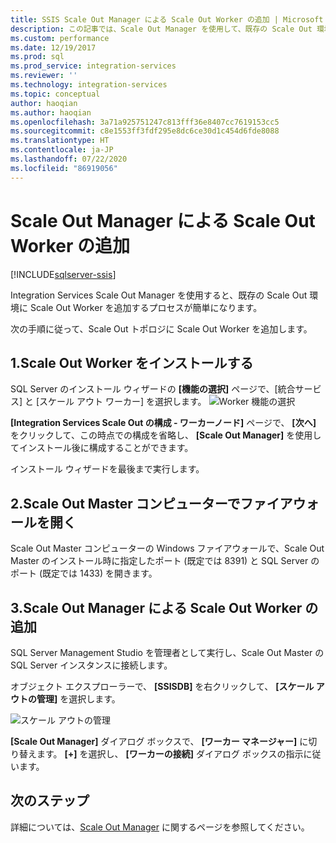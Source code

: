 ```yaml
---
title: SSIS Scale Out Manager による Scale Out Worker の追加 | Microsoft Docs
description: この記事では、Scale Out Manager を使用して、既存の Scale Out 環境に SSIS Scale Out Worker を追加する方法について説明します。
ms.custom: performance
ms.date: 12/19/2017
ms.prod: sql
ms.prod_service: integration-services
ms.reviewer: ''
ms.technology: integration-services
ms.topic: conceptual
author: haoqian
ms.author: haoqian
ms.openlocfilehash: 3a71a925751247c813fff36e8407cc7619153cc5
ms.sourcegitcommit: c8e1553ff3fdf295e8dc6ce30d1c454d6fde8088
ms.translationtype: HT
ms.contentlocale: ja-JP
ms.lasthandoff: 07/22/2020
ms.locfileid: "86919056"
---
```

# <a name="add-a-scale-out-worker-with-scale-out-manager"></a>Scale Out Manager による Scale Out Worker の追加

[!INCLUDE[sqlserver-ssis](../../includes/applies-to-version/sqlserver-ssis.md)]



Integration Services Scale Out Manager を使用すると、既存の Scale Out 環境に Scale Out Worker を追加するプロセスが簡単になります。 

次の手順に従って、Scale Out トポロジに Scale Out Worker を追加します。

## <a name="1-install-scale-out-worker"></a>1.Scale Out Worker をインストールする
SQL Server のインストール ウィザードの **[機能の選択]** ページで、[統合サービス] と [スケール アウト ワーカー] を選択します。 
![Worker 機能の選択](media/feature-select-worker.PNG)

**[Integration Services Scale Out の構成 - ワーカーノード]** ページで、 **[次へ]** をクリックして、この時点での構成を省略し、 **[Scale Out Manager]** を使用してインストール後に構成することができます。

インストール ウィザードを最後まで実行します。

## <a name="2-open-the-firewall-on-the-scale-out-master-computer"></a>2.Scale Out Master コンピューターでファイアウォールを開く
Scale Out Master コンピューターの Windows ファイアウォールで、Scale Out Master のインストール時に指定したポート (既定では 8391) と SQL Server のポート (既定では 1433) を開きます。

## <a name="3-add-a-scale-out-worker-with-scale-out-manager"></a>3.Scale Out Manager による Scale Out Worker の追加
SQL Server Management Studio を管理者として実行し、Scale Out Master の SQL Server インスタンスに接続します。

オブジェクト エクスプローラーで、 **[SSISDB]** を右クリックして、 **[スケール アウトの管理]** を選択します。 

![スケール アウトの管理](media/manage-scale-out.PNG)

**[Scale Out Manager]** ダイアログ ボックスで、 **[ワーカー マネージャー]** に切り替えます。 **[+]** を選択し、 **[ワーカーの接続]** ダイアログ ボックスの指示に従います。 

## <a name="next-steps"></a>次のステップ
詳細については、[Scale Out Manager](integration-services-ssis-scale-out-manager.md) に関するページを参照してください。
